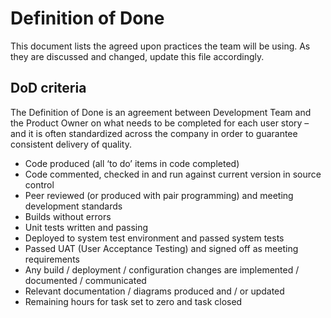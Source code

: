 # Definition of Done

This document lists the agreed upon practices the team will be using. As they are discussed and changed, update this file accordingly.

## DoD criteria

The Definition of Done is an agreement between Development Team and the Product Owner on what needs to be completed for each user story – and it is often standardized across the company in order to guarantee consistent delivery of quality.

- Code produced (all ‘to do’ items in code completed)
- Code commented, checked in and run against current version in source control
- Peer reviewed (or produced with pair programming) and meeting development standards
- Builds without errors
- Unit tests written and passing
- Deployed to system test environment and passed system tests
- Passed UAT (User Acceptance Testing) and signed off as meeting requirements
- Any build / deployment / configuration changes are implemented / documented / communicated
- Relevant documentation / diagrams produced and / or updated
- Remaining hours for task set to zero and task closed

